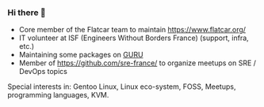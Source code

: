### Hi there 👋

* Core member of the Flatcar team to maintain https://www.flatcar.org/
* IT volunteer at ISF (Engineers Without Borders France) (support, infra, etc.)
* Maintaining some packages on [GURU](https://github.com/gentoo/guru/commits?author=tormath1)
* Member of https://github.com/sre-france/ to organize meetups on SRE / DevOps topics

Special interests in: Gentoo Linux, Linux eco-system, FOSS, Meetups, programming languages, KVM.
